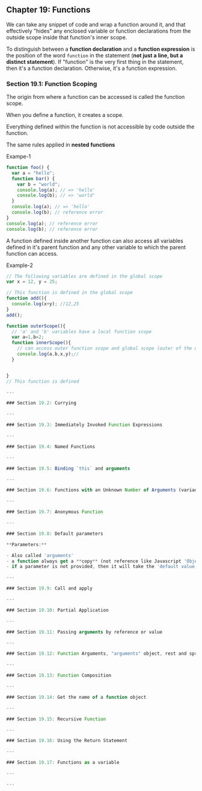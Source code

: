 ## Chapter 19: Functions

We can take any snippet of code and wrap a function around it, and that effectively "hides" any enclosed variable or function declarations from the outside scope inside that function's inner scope.

To distinguish between a **function declaration** and a **function expression** is the position of the word `function` in the statement (**not just a line, but a distinct statement**). If "function" is the very first thing in the statement, then it's a function declaration. Otherwise, it's a function expression.

### Section 19.1: Function Scoping

The origin from where a function can be accessed is called the function scope.

When you define a function, it creates a scope.

Everything defined within the function is not accessible by code outside the function.

The same rules applied in **nested functions**

Exampe-1

```javascript
function foo() {
  var a = "hello";
  function bar() {
    var b = "world";
    console.log(a); // => 'hello'
    console.log(b); // => 'world'
  }
  console.log(a); // => 'hello'
  console.log(b); // reference error
}
console.log(a); // reference error
console.log(b); // reference error
```

A function defined inside another function can also access all variables defined in it's parent function and any other variable to which the parent function can access.

Example-2

```js
// The following variables are defined in the global scope
var x = 12, y = 25;

// This function is defined in the global scope
function add(){
  console.log(x+y); //12,25
}
add();

function outerScope(){
  // 'a' and 'b' variables have a local function scope
  var a=1,b=2;
  function innerScope(){
    // can access outer function scope and global scope (outer of the outer)
    console.log(a,b,x,y);//
  }


}
// This function is defined 

---

### Section 19.2: Currying

---

### Section 19.3: Immediately Invoked Function Expressions

---

### Section 19.4: Named Functions

---

### Section 19.5: Binding `this` and arguments

---

### Section 19.6: Functions with an Unknown Number of Arguments (variadic functions)

---

### Section 19.7: Anonymous Function

---

### Section 19.8: Default parameters

**Parameters:**

- Also called 'arguments'
- a function always get a **copy** (not reference like Javascript 'Objects').
- if a parameter is not provided, then it will take the 'default value' else 'undefined'

---

### Section 19.9: Call and apply

---

### Section 19.10: Partial Application

---

### Section 19.11: Passing arguments by reference or value

---

### Section 19.12: Function Arguments, "arguments" object, rest and spread parameters

---

### Section 19.13: Function Composition

---

### Section 19.14: Get the name of a function object

---

### Section 19.15: Recursive Function

---

### Section 19.16: Using the Return Statement

---

### Section 19.17: Functions as a variable

---

---
